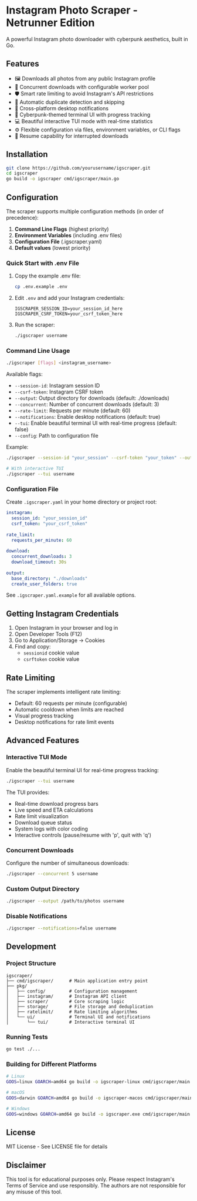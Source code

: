 # Instagram Photo Scraper - Netrunner Edition

A powerful Instagram photo downloader with cyberpunk aesthetics, built in Go.

## Features

- 🖼️ Downloads all photos from any public Instagram profile
- 🚀 Concurrent downloads with configurable worker pool
- 🛡️ Smart rate limiting to avoid Instagram's API restrictions
- 📁 Automatic duplicate detection and skipping
- 🔔 Cross-platform desktop notifications
- 🎨 Cyberpunk-themed terminal UI with progress tracking
- 💻 Beautiful interactive TUI mode with real-time statistics
- ⚙️ Flexible configuration via files, environment variables, or CLI flags
- 🔄 Resume capability for interrupted downloads

## Installation

```bash
git clone https://github.com/yourusername/igscraper.git
cd igscraper
go build -o igscraper cmd/igscraper/main.go
```

## Configuration

The scraper supports multiple configuration methods (in order of precedence):

1. **Command Line Flags** (highest priority)
2. **Environment Variables** (including .env files)
3. **Configuration File** (.igscraper.yaml)
4. **Default values** (lowest priority)

### Quick Start with .env File

1. Copy the example .env file:
   ```bash
   cp .env.example .env
   ```

2. Edit `.env` and add your Instagram credentials:
   ```env
   IGSCRAPER_SESSION_ID=your_session_id_here
   IGSCRAPER_CSRF_TOKEN=your_csrf_token_here
   ```

3. Run the scraper:
   ```bash
   ./igscraper username
   ```

### Command Line Usage

```bash
./igscraper [flags] <instagram_username>
```

Available flags:
- `--session-id`: Instagram session ID
- `--csrf-token`: Instagram CSRF token
- `--output`: Output directory for downloads (default: ./downloads)
- `--concurrent`: Number of concurrent downloads (default: 3)
- `--rate-limit`: Requests per minute (default: 60)
- `--notifications`: Enable desktop notifications (default: true)
- `--tui`: Enable beautiful terminal UI with real-time progress (default: false)
- `--config`: Path to configuration file

Example:
```bash
./igscraper --session-id "your_session" --csrf-token "your_token" --output "./photos" zuck

# With interactive TUI
./igscraper --tui username
```

### Configuration File

Create `.igscraper.yaml` in your home directory or project root:

```yaml
instagram:
  session_id: "your_session_id"
  csrf_token: "your_csrf_token"
  
rate_limit:
  requests_per_minute: 60
  
download:
  concurrent_downloads: 3
  download_timeout: 30s
  
output:
  base_directory: "./downloads"
  create_user_folders: true
```

See `.igscraper.yaml.example` for all available options.

## Getting Instagram Credentials

1. Open Instagram in your browser and log in
2. Open Developer Tools (F12)
3. Go to Application/Storage → Cookies
4. Find and copy:
   - `sessionid` cookie value
   - `csrftoken` cookie value

## Rate Limiting

The scraper implements intelligent rate limiting:
- Default: 60 requests per minute (configurable)
- Automatic cooldown when limits are reached
- Visual progress tracking
- Desktop notifications for rate limit events

## Advanced Features

### Interactive TUI Mode

Enable the beautiful terminal UI for real-time progress tracking:

```bash
./igscraper --tui username
```

The TUI provides:
- Real-time download progress bars
- Live speed and ETA calculations
- Rate limit visualization
- Download queue status
- System logs with color coding
- Interactive controls (pause/resume with 'p', quit with 'q')

### Concurrent Downloads
Configure the number of simultaneous downloads:
```bash
./igscraper --concurrent 5 username
```

### Custom Output Directory
```bash
./igscraper --output /path/to/photos username
```

### Disable Notifications
```bash
./igscraper --notifications=false username
```

## Development

### Project Structure
```
igscraper/
├── cmd/igscraper/      # Main application entry point
├── pkg/
│   ├── config/         # Configuration management
│   ├── instagram/      # Instagram API client
│   ├── scraper/        # Core scraping logic
│   ├── storage/        # File storage and deduplication
│   ├── ratelimit/      # Rate limiting algorithms
│   └── ui/             # Terminal UI and notifications
│       └── tui/        # Interactive terminal UI
```

### Running Tests
```bash
go test ./...
```

### Building for Different Platforms
```bash
# Linux
GOOS=linux GOARCH=amd64 go build -o igscraper-linux cmd/igscraper/main.go

# macOS
GOOS=darwin GOARCH=amd64 go build -o igscraper-macos cmd/igscraper/main.go

# Windows
GOOS=windows GOARCH=amd64 go build -o igscraper.exe cmd/igscraper/main.go
```

## License

MIT License - See LICENSE file for details

## Disclaimer

This tool is for educational purposes only. Please respect Instagram's Terms of Service and use responsibly. The authors are not responsible for any misuse of this tool.